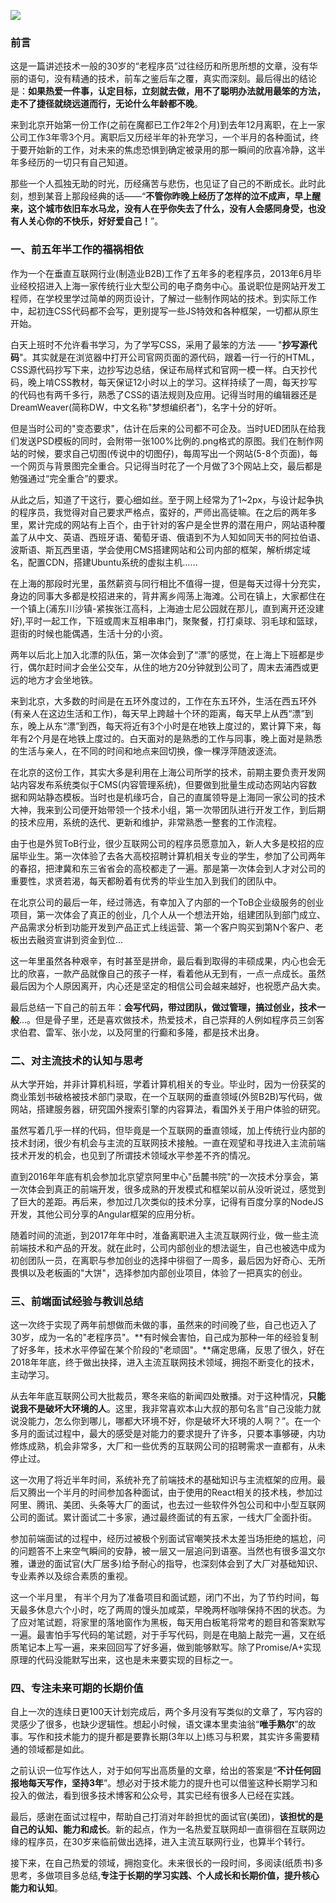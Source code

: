 ![](https://i.loli.net/2019/07/13/5d29f1b2f36ce92429.jpg )
  
###     前言  
  
  
  
这是一篇讲述技术一般的30岁的“老程序员”过往经历和所思所想的文章，没有华丽的语句，没有精通的技术，前车之鉴后车之覆，真实而深刻。最后得出的结论是：**如果热爱一件事，认定目标，立刻就去做，用不了聪明办法就用最笨的方法，走不了捷径就绕远道而行，无论什么年龄都不晚**。
  
来到北京开始第一份工作(之前在魔都已工作2年2个月)到去年12月离职，在上一家公司工作3年零3个月。离职后又历经半年的补充学习，一个半月的各种面试，终于要开始新的工作，对未来的焦虑恐惧到确定被录用的那一瞬间的欣喜冷静，这半年多经历的一切只有自己知道。
  
那些一个人孤独无助的时光，历经痛苦与悲伤，也见证了自己的不断成长。此时此刻，想到某音上那段经典的话——“**不管你昨晚上经历了怎样的泣不成声，早上醒来，这个城市依旧车水马龙，没有人在乎你失去了什么，没有人会感同身受，也没有人关心你的不快乐，好好爱自己！**”。
  
###     一、前五年半工作的福祸相依 
  
  
  
作为一个在垂直互联网行业(制造业B2B)工作了五年多的老程序员，2013年6月毕业经校招进入上海一家传统行业大型公司的电子商务中心。虽说职位是网站开发工程师，在学校里学过简单的网页设计，了解过一些制作网站的技术。到实际工作中，起初连CSS代码都不会写，更别提写一些JS特效和各种框架，一切都从原生开始。
  
白天上班时不允许看书学习，为了学写CSS，采用了最笨的方法 —— "**抄写源代码**"。其实就是在浏览器中打开公司官网页面的源代码，跟着一行一行的HTML，CSS源代码抄写下来，边抄写边总结，保证布局样式和官网一模一样。白天抄代码，晚上啃CSS教材，每天保证12小时以上的学习。这样持续了一周，每天抄写的代码也有两千多行，熟悉了CSS的语法规则及应用。记得当时用的编辑器还是DreamWeaver(简称DW，中文名称"梦想编织者")，名字十分的好听。
  
但是当时公司的"变态要求"，估计在后来的公司都不可企及。当时UED团队在给我们发送PSD模板的同时，会附带一张100%比例的.png格式的原图。我们在制作网站的时候，要求自己切图(传说中的切图仔)，每周写出一个网站(5-8个页面)，每一个网页与背景图完全重合。只记得当时花了一个月做了3个网站上交，最后都是勉强通过“完全重合”的要求。
  
从此之后，知道了干这行，要心细如丝。至于网上经常为了1~2px，与设计起争执的程序员，我觉得对自己要求严格点，蛮好的，严师出高徒嘛。在之后的两年多里，累计完成的网站有上百个，由于针对的客户是全世界的潜在用户，网站语种覆盖了从中文、英语、西班牙语、葡萄牙语、俄语到不为人知如同天书的阿拉伯语、波斯语、斯瓦西里语，学会使用CMS搭建网站和公司内部的框架，解析绑定域名，配置CDN，搭建Ubuntu系统的虚拟主机…… 
  
在上海的那段时光里，虽然薪资与同行相比不值得一提，但是每天过得十分充实，身边的同事大多都是校招进来的，背井离乡闯荡上海滩。公司在镇上，大家都住在一个镇上(浦东川沙镇-紧挨张江高科，上海迪士尼公园就在那儿，直到离开还没建好),平时一起工作，下班或周末互相串串门，聚聚餐，打打桌球、羽毛球和篮球，逛街的时候也能偶遇，生活十分的小资。
  
两年以后北上加入北漂的队伍，第一次体会到了“漂”的感觉，在上海上下班都是步行，偶尔赶时间才会坐公交车，从住的地方20分钟就到公司了，周末去浦西或更远的地方才会坐地铁。
  
来到北京，大多数的时间是在五环外度过的，工作在东五环外，生活在西五环外(有亲人在这边生活和工作)，每天早上跨越十个环的距离，每天早上从西“漂”到东，晚上从东“漂”到西，每天将近有3个小时是在地铁上度过的，累计算下来，每年有2个月是在地铁上度过的。白天面对的是熟悉的工作与同事，晚上面对是熟悉的生活与亲人，在不同的时间和地点来回切换，像一棵浮萍随波逐流。
  
在北京的这份工作，其实大多是利用在上海公司所学的技术，前期主要负责开发网站内容发布系统类似于CMS(内容管理系统)，但要做到批量生成动态网站内容数据和网站静态模板。当时也是机缘巧合，自己的直属领导是上海同一家公司的技术大神，我来到公司便开始带领一个技术小组，第一次带团队进行开发工作，到后期的技术应用，系统的迭代、更新和维护，非常熟悉一整套的工作流程。
  
由于也是外贸ToB行业，很少互联网公司的程序员愿意加入，新人大多是校招的应届毕业生。第一次体验了去各大高校招聘计算机相关专业的学生，参加了公司两年的春招，把津冀和东三省省会的高校都走了一遍。那是第一次体会到人才对公司的重要性，求贤若渴，每天都盼着有优秀的毕业生加入到我们的团队中。
  
在北京公司的最后一年，经过筛选，有幸加入了内部的一个ToB企业级服务的创业项目，第一次体会了真正的创业，几个人从一个想法开始，组建团队到部门成立、产品需求分析到功能开发到产品正式上线运营、第一个客户购买到第N个客户、老板出去融资宣讲到资金到位...
  
这一年里虽然各种艰辛，有时甚至是拼命，最后看到取得的丰硕成果，内心也会无比的欣喜，一款产品就像自己的孩子一样，看着他从无到有，一点一点成长。虽然最后因为个人原因离开，内心还是坚定的相信公司会越来越好，也祝愿产品大卖。
  
最后总结一下自己的前五年：**会写代码，带过团队，做过管理，搞过创业，技术一般**…。但是骨子里，还是喜欢做技术，热爱技术，自己崇拜的人例如程序员三剑客求伯君、雷军、张小龙，以及阿里的行癫和多隆，都是技术出身。
  
###     二、对主流技术的认知与思考  
  
  
  
从大学开始，并非计算机科班，学着计算机相关的专业。毕业时，因为一份获奖的商业策划书破格被技术部门录取，在一个互联网的垂直领域(外贸B2B)写代码，做网站，搭建服务器，研究国外搜索引擎的内容算法，看国外关于用户体验的研究。
  
虽然写着几乎一样的代码，但毕竟是一个互联网的垂直领域，加上传统行业内部的技术封闭，很少有机会与主流的互联网技术接触。一直在观望和寻找进入主流前端技术开发的机会，也见到了所谓技术领域水平参差不齐的情况。
  
直到2016年年底有机会参加北京望京阿里中心"岳麓书院"的一次技术分享会，第一次体会到真正的前端开发，很多成熟的开发模式和框架以前从没听说过，感觉到了巨大的差距。再后来，参加过几次类似的技术分享，记得有百度分享的NodeJS开发，其他公司分享的Angular框架的应用分析。
  
随着时间的流逝，到2017年年中时，准备离职进入主流互联网行业，做一些主流前端技术和产品的开发。就在此时，公司内部创业的想法诞生，自己也被选中成为初创团队一员，在离职与参加创业的选择中徘徊了一周多，最后因为好奇心、无所畏惧以及老板画的"大饼"，选择参加内部创业项目，体验了一把真实的创业。
  
###     三、前端面试经验与教训总结 
  
  
  
这一次终于实现了两年前想做而未做的事，虽然来的时间晚了些，自己也迈入了30岁，成为一名的"老程序员"。**有时候会害怕，自己成为那种一年的经验复制了好多年，技术水平停留在某个阶段的"老顽固"。**痛定思痛，反思了很久，好在2018年年底，终于做出抉择，进入主流互联网技术领域，拥抱不断变化的技术，主动学习。
  
从去年年底互联网公司大批裁员，寒冬来临的新闻四处散播。对于这种情况，**只能说我不是破坏大环境的人**。这里，我非常喜欢本山大叔的那句名言“自己没能力就说没能力，怎么你到哪儿，哪都大环境不好，你是破坏大环境的人啊？”。在一个多月的面试过程中，最大的感受是对能力的要求提升了许多，只要本事够硬，内功修炼成熟，机会非常多，大厂和一些优秀的互联网公司的招聘需求一直都有，从未停止过。
  
这一次用了将近半年时间，系统补充了前端技术的基础知识与主流框架的应用。最后又腾出一个半月的时间参加各种面试，由于使用的React相关的技术栈，参加过阿里、腾讯、美团、头条等大厂的面试，也去过一些软件外包公司和中小型互联网公司的面试。累计面试二十多家，通过最终面试的有五家，一线大厂全面扑街。
  
参加前端面试的过程中，经历过被极个别面试官嘲笑技术太差当场拒绝的尴尬，问的问题答不上来空气瞬间的安静，被一层又一层追问到语塞。当然也有很多温文尔雅，谦逊的面试官(大厂居多)给予耐心的指导，也深刻体会到了大厂对基础知识、专业素养以及综合素质的重视。
  
这一个半月里， 有半个月为了准备项目和面试题，闭门不出，为了节约时间，每天最多休息六个小时，吃了两周的馒头加咸菜，早晚两杯咖啡保持不困的状态。为了应对笔试题，将家里的落地窗作为黑板，每天用白板笔将常考的题目和答案默写一遍。最害怕手写代码的笔试题，对于手写代码，则是在电脑上敲完一遍，又在纸质笔记本上写一遍，来来回回写了好多遍，做到能够默写。除了Promise/A+实现原理的代码没能默写出来，这也是未来要实现的目标之一。
  
###     四、专注未来可期的长期价值 
  
  
  
自上一次的连续日更100天计划完成后，两个多月没有写类似的文章了，写内容的灵感少了很多，也缺少逻辑性。想起小时候，语文课本里卖油翁“**唯手熟尔**”的故事。写作和技术能力的提升都是要靠长期(3年以上)练习与积累，其实许多需要精通的领域都是如此。
  
之前认识一位写作达人，对于如何写出高质量的文章，给出的答案是“**不计任何回报地每天写作，坚持3年**”。想必对于技术能力的提升也可以借鉴这种长期学习和投入的做法，看到很多技术博客和公众号，其实已经有很多人已经在实践。
  
最后，感谢在面试过程中，帮助自己打消对年龄担忧的面试官(美团)，**该担忧的是自己的认知、能力和成长**。新的起点，作为一名热爱互联网却一直徘徊在互联网边缘的程序员，在30岁来临前做出选择，进入主流互联网行业，也算半个转行。
  
接下来，在自己热爱的领域，拥抱变化。未来很长的一段时间，多阅读(纸质书)多思考，多做项目多总结,**专注于长期的学习实践、个人成长和长期价值，提升核心能力和认知**。
  
  